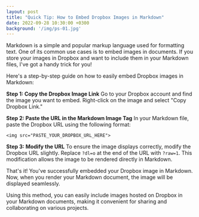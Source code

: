 ```yaml
---
layout: post
title: "Quick Tip: How to Embed Dropbox Images in Markdown"
date: 2022-09-28 10:30:00 +0300
background: '/img/ps-01.jpg'
---
```


Markdown is a simple and popular markup language used for formatting text. One of its common use cases is to embed images in documents. If you store your images in Dropbox and want to include them in your Markdown files, I've got a handy trick for you!

Here's a step-by-step guide on how to easily embed Dropbox images in Markdown:

**Step 1: Copy the Dropbox Image Link**
Go to your Dropbox account and find the image you want to embed. Right-click on the image and select "Copy Dropbox Link."

**Step 2: Paste the URL in the Markdown Image Tag**
In your Markdown file, paste the Dropbox URL using the following format:
```
<img src="PASTE_YOUR_DROPBOX_URL_HERE">
```

**Step 3: Modify the URL**
To ensure the image displays correctly, modify the Dropbox URL slightly. Replace `?dl=o` at the end of the URL with `?raw=1`. This modification allows the image to be rendered directly in Markdown.

That's it! You've successfully embedded your Dropbox image in Markdown. Now, when you render your Markdown document, the image will be displayed seamlessly.

Using this method, you can easily include images hosted on Dropbox in your Markdown documents, making it convenient for sharing and collaborating on various projects.